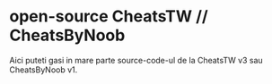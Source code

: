 # open-source CheatsTW // CheatsByNoob

Aici puteti gasi in mare parte source-code-ul de la CheatsTW v3 sau CheatsByNoob v1.
